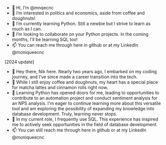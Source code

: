 - 👋 Hi, I’m @mnqecnc
- 👀 I’m interested in politics and economics, aside from coffee and doughnuts!
- 🌱 I’m currently learning Python. Still a newbie but I strive to learn as much as I can.
- 💞️ I’m looking to collaborate on your Python projects. In the coming months, I'll be learning SQL too!
- 📫 You can reach me through here in github or at my LinkedIn @moniqueecnc

[2024 update]

- 👋 Hey there, Nik here. Nearly two years ago, I embarked on my coding journey, and I've since made a career transition into the tech.
- 👀 While I still enjoy coffee and doughnuts, my heart has a special place for matcha lattes and cinnamon rolls right now.
- 🌱 Learning Python has opened doors for me, leading to opportunities to contribute to an automation project and conduct sentiment analysis for an NPS analysis. I'm eager to continue learning more about this versatile tool and am exploring the possibility of expanding my knowledge into database development. Truly, learning never stops.
- 💞️ In my current role, I frequently use SQL. This experience has inspired me to actively seek opportunities in the field of database development.
- 📫 You can still reach me through here in github or at my LinkedIn @moniqueecnc
